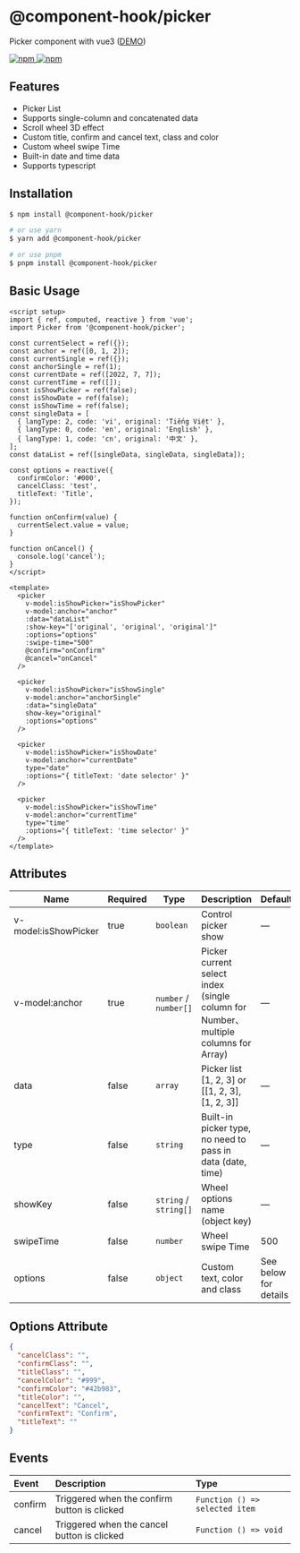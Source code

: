 # @component-hook/picker

Picker component with vue3 ([DEMO](https://tzuyi0817.github.io/component-hook/#/component/picker))

<p>
  <a href="https://npm-stat.com/charts.html?package=@component-hook/picker">
    <img src="https://img.shields.io/npm/dm/@component-hook/picker.svg" alt="npm"/>
  </a>
  <a href="https://www.npmjs.com/package/@component-hook/picker">
    <img src="https://img.shields.io/npm/v/@component-hook/picker.svg" alt="npm"/>
  </a>
</p>

## Features

- Picker List
- Supports single-column and concatenated data
- Scroll wheel 3D effect
- Custom title, confirm and cancel text, class and color
- Custom wheel swipe Time
- Built-in date and time data
- Supports typescript

## Installation

```bash
$ npm install @component-hook/picker

# or use yarn
$ yarn add @component-hook/picker

# or use pnpm
$ pnpm install @component-hook/picker
```

## Basic Usage

```vue
<script setup>
import { ref, computed, reactive } from 'vue';
import Picker from '@component-hook/picker';

const currentSelect = ref({});
const anchor = ref([0, 1, 2]);
const currentSingle = ref({});
const anchorSingle = ref(1);
const currentDate = ref([2022, 7, 7]);
const currentTime = ref([]);
const isShowPicker = ref(false);
const isShowDate = ref(false);
const isShowTime = ref(false);
const singleData = [
  { langType: 2, code: 'vi', original: 'Tiếng Việt' },
  { langType: 0, code: 'en', original: 'English' },
  { langType: 1, code: 'cn', original: '中文' },
];
const dataList = ref([singleData, singleData, singleData]);

const options = reactive({
  confirmColor: '#000',
  cancelClass: 'test',
  titleText: 'Title',
});

function onConfirm(value) {
  currentSelect.value = value;
}

function onCancel() {
  console.log('cancel');
}
</script>

<template>
  <picker
    v-model:isShowPicker="isShowPicker"
    v-model:anchor="anchor"
    :data="dataList"
    :show-key="['original', 'original', 'original']"
    :options="options"
    :swipe-time="500"
    @confirm="onConfirm"
    @cancel="onCancel"
  />

  <picker
    v-model:isShowPicker="isShowSingle"
    v-model:anchor="anchorSingle"
    :data="singleData"
    show-key="original"
    :options="options"
  />

  <picker
    v-model:isShowPicker="isShowDate"
    v-model:anchor="currentDate"
    type="date"
    :options="{ titleText: 'date selector' }"
  />

  <picker
    v-model:isShowPicker="isShowTime"
    v-model:anchor="currentTime"
    type="time"
    :options="{ titleText: 'time selector' }"
  />
</template>
```

## Attributes

| Name                 | Required | Type                  | Description                                                                         | Default               |
| -------------------- | -------- | --------------------- | ----------------------------------------------------------------------------------- | --------------------- |
| v-model:isShowPicker | true     | `boolean`             | Control picker show                                                                 | —                     |
| v-model:anchor       | true     | `number` / `number[]` | Picker current select index (single column for Number、 multiple columns for Array) | —                     |
| data                 | false    | `array`               | Picker list [1, 2, 3] or [[1, 2, 3], [1, 2, 3]]                                     | —                     |
| type                 | false    | `string`              | Built-in picker type, no need to pass in data (date, time)                          | —                     |
| showKey              | false    | `string` / `string[]` | Wheel options name (object key)                                                     | —                     |
| swipeTime            | false    | `number`              | Wheel swipe Time                                                                    | 500                   |
| options              | false    | `object`              | Custom text, color and class                                                        | See below for details |

## Options Attribute

```json
{
  "cancelClass": "",
  "confirmClass": "",
  "titleClass": "",
  "cancelColor": "#999",
  "confirmColor": "#42b983",
  "titleColor": "",
  "cancelText": "Cancel",
  "confirmText": "Confirm",
  "titleText": ""
}
```

## Events

| Event   | Description                                  | Type                           |
| :------ | :------------------------------------------- | :----------------------------- |
| confirm | Triggered when the confirm button is clicked | `Function () => selected item` |
| cancel  | Triggered when the cancel button is clicked  | `Function () => void`          |
